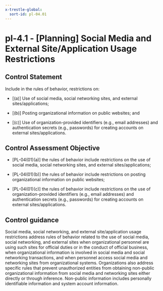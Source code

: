 ```yaml
---
x-trestle-global:
  sort-id: pl-04.01
---
```


# pl-4.1 - \[Planning\] Social Media and External Site/Application Usage Restrictions

## Control Statement

Include in the rules of behavior, restrictions on:

- \[(a)\] Use of social media, social networking sites, and external sites/applications;

- \[(b)\] Posting organizational information on public websites; and

- \[(c)\] Use of organization-provided identifiers (e.g., email addresses) and authentication secrets (e.g., passwords) for creating accounts on external sites/applications.

## Control Assessment Objective

- \[PL-04(01)(a)\] the rules of behavior include restrictions on the use of social media, social networking sites, and external sites/applications;

- \[PL-04(01)(b)\] the rules of behavior include restrictions on posting organizational information on public websites;

- \[PL-04(01)(c)\] the rules of behavior include restrictions on the use of organization-provided identifiers (e.g., email addresses) and authentication secrets (e.g., passwords) for creating accounts on external sites/applications.

## Control guidance

Social media, social networking, and external site/application usage restrictions address rules of behavior related to the use of social media, social networking, and external sites when organizational personnel are using such sites for official duties or in the conduct of official business, when organizational information is involved in social media and social networking transactions, and when personnel access social media and networking sites from organizational systems. Organizations also address specific rules that prevent unauthorized entities from obtaining non-public organizational information from social media and networking sites either directly or through inference. Non-public information includes personally identifiable information and system account information.
